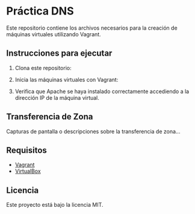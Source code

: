# Práctica DNS

Este repositorio contiene los archivos necesarios para la creación de máquinas virtuales utilizando Vagrant.

## Instrucciones para ejecutar

1. Clona este repositorio:

2. Inicia las máquinas virtuales con Vagrant:

3. Verifica que Apache se haya instalado correctamente accediendo a la dirección IP de la máquina virtual.

## Transferencia de Zona

Capturas de pantalla o descripciones sobre la transferencia de zona...

## Requisitos

- [Vagrant](https://www.vagrantup.com/downloads)
- [VirtualBox](https://www.virtualbox.org/wiki/Downloads)

## Licencia

Este proyecto está bajo la licencia MIT.
